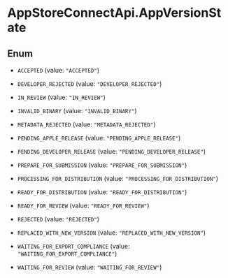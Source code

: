 # AppStoreConnectApi.AppVersionState

## Enum


* `ACCEPTED` (value: `"ACCEPTED"`)

* `DEVELOPER_REJECTED` (value: `"DEVELOPER_REJECTED"`)

* `IN_REVIEW` (value: `"IN_REVIEW"`)

* `INVALID_BINARY` (value: `"INVALID_BINARY"`)

* `METADATA_REJECTED` (value: `"METADATA_REJECTED"`)

* `PENDING_APPLE_RELEASE` (value: `"PENDING_APPLE_RELEASE"`)

* `PENDING_DEVELOPER_RELEASE` (value: `"PENDING_DEVELOPER_RELEASE"`)

* `PREPARE_FOR_SUBMISSION` (value: `"PREPARE_FOR_SUBMISSION"`)

* `PROCESSING_FOR_DISTRIBUTION` (value: `"PROCESSING_FOR_DISTRIBUTION"`)

* `READY_FOR_DISTRIBUTION` (value: `"READY_FOR_DISTRIBUTION"`)

* `READY_FOR_REVIEW` (value: `"READY_FOR_REVIEW"`)

* `REJECTED` (value: `"REJECTED"`)

* `REPLACED_WITH_NEW_VERSION` (value: `"REPLACED_WITH_NEW_VERSION"`)

* `WAITING_FOR_EXPORT_COMPLIANCE` (value: `"WAITING_FOR_EXPORT_COMPLIANCE"`)

* `WAITING_FOR_REVIEW` (value: `"WAITING_FOR_REVIEW"`)


